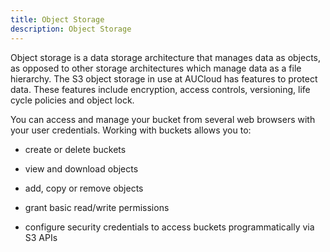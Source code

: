 ```yaml
---
title: Object Storage
description: Object Storage
---
```


Object storage is a data storage architecture that manages data as objects, as opposed to other storage architectures which manage data as a file hierarchy.  The S3 object storage in use at AUCloud has features to protect data. These features include encryption, access controls, versioning, life cycle policies and object lock.

You can access and manage your bucket from several web browsers with your user credentials. Working with buckets allows you to:

- create or delete buckets

- view and download objects

- add, copy or remove objects

- grant basic read/write permissions

- configure security credentials to access buckets programmatically via S3 APIs 





